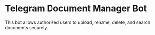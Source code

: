 # Telegram Document Manager Bot
This bot allows authorized users to upload, rename, delete, and search documents securely.

